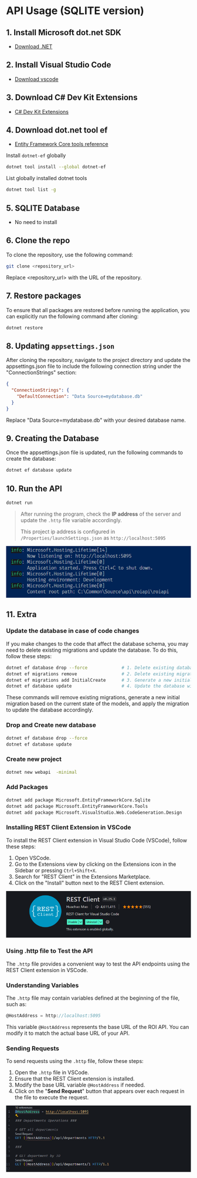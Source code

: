 # API Usage (SQLITE version)

## 1. Install Microsoft dot.net SDK

- [Download .NET](https://dotnet.microsoft.com/en-us/download/dotnet)

## 2. Install Visual Studio Code

- [Download vscode](https://code.visualstudio.com/download)

## 3. Download C# Dev Kit Extensions

- [C# Dev Kit Extensions](https://marketplace.visualstudio.com/items?itemName=ms-dotnettools.csdevkit)

## 4. Download dot.net tool ef

- [Entity Framework Core tools reference](https://learn.microsoft.com/en-us/ef/core/cli/dotnet)

Install `dotnet-ef` globally

```bash
dotnet tool install --global dotnet-ef
```

List globally installed dotnet tools

```bash
dotnet tool list -g
```

## 5. SQLITE Database

- No need to install

## 6. Clone the repo

To clone the repository, use the following command:

```bash
git clone <repository_url>
```

Replace <repository_url> with the URL of the repository.

## 7. Restore packages

To ensure that all packages are restored before running the application, you can explicitly run the following command after cloning:

```bash
dotnet restore
```

## 8. Updating `appsettings.json`

After cloning the repository, navigate to the project directory and update the appsettings.json file to include the following connection string under the "ConnectionStrings" section:

```json
{
  "ConnectionStrings": {
    "DefaultConnection": "Data Source=mydatabase.db"
  }
}
```

Replace "Data Source=mydatabase.db" with your desired database name.

## 9. Creating the Database

Once the appsettings.json file is updated, run the following commands to create the database:

```bash
dotnet ef database update
```

## 10. Run the API

```bash
dotnet run
```

> After running the program, check the **IP address** of the server and update the `.http` file variable accordingly.
>
> This project ip address is configured in `/Properties/launchSettings.json`  as `http://localhost:5095`

![image2](../Images/JH_2024-05-12-21-07-52.png)

## 11. Extra

### Update the database in case of code changes

If you make changes to the code that affect the database schema, you may need to delete existing migrations and update the database. To do this, follow these steps:

```bash
dotnet ef database drop --force             # 1. Delete existing database
dotnet ef migrations remove                 # 2. Delete existing migrations
dotnet ef migrations add InitialCreate      # 3. Generate a new initial migration
dotnet ef database update                   # 4. Update the database with the new migration
```

These commands will remove existing migrations, generate a new initial migration based on the current state of the models, and apply the migration to update the database accordingly.

### Drop and Create new database

```bash
dotnet ef database drop --force
dotnet ef database update
```

### Create new project

```bash
dotnet new webapi  -minimal
```

### Add Packages

```bash
dotnet add package Microsoft.EntityFrameworkCore.Sqlite 
dotnet add package Microsoft.EntityFrameworkCore.Tools
dotnet add package Microsoft.VisualStudio.Web.CodeGeneration.Design
```

### Installing REST Client Extension in VSCode

To install the REST Client extension in Visual Studio Code (VSCode), follow these steps:

1. Open VSCode.
2. Go to the Extensions view by clicking on the Extensions icon in the Sidebar or pressing `Ctrl+Shift+X`.
3. Search for "REST Client" in the Extensions Marketplace.
4. Click on the "Install" button next to the REST Client extension.

![rest](../Images/JH_2024-05-26-17-32-46.png)

### Using .http file to Test the API

The `.http` file provides a convenient way to test the API endpoints using the REST Client extension in VSCode.

### Understanding Variables

The `.http` file may contain variables defined at the beginning of the file, such as:

```javascript
@HostAddress = http://localhost:5095
```

This variable `@HostAddress` represents the base URL of the ROI API. You can modify it to match the actual base URL of your API.

### Sending Requests

To send requests using the `.http` file, follow these steps:

1. Open the `.http` file in VSCode.
2. Ensure that the REST Client extension is installed.
3. Modify the base URL variable `@HostAddress` if needed.
4. Click on the "**Send Request**" button that appears over each request in the file to execute the request.

![image](../Images/JH_2024-05-12-20-55-51.png)
